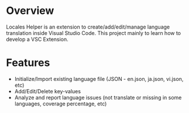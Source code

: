 # Overview
Locales Helper is an extension to create/add/edit/manage language translation inside Visual Studio Code.
This project mainly to learn how to develop a VSC Extension.

# Features
* Initialize/Import existing language file (JSON - en.json, ja.json, vi.json, etc)
* Add/Edit/Delete key-values
* Analyze and report language issues (not translate or missing in some languages, coverage percentage, etc)
